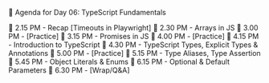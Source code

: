 📑 Agenda for Day 06: TypeScript Fundamentals

📌 2.15 PM - Recap [Timeouts in Playwright] 
📌 2.30 PM - Arrays in JS
📌 3.00 PM - [Practice]
📌 3.15 PM - Promises in JS
📌 4.00 PM - [Practice]
📌 4.15 PM - Introduction to TypeScript
📌 4.30 PM - TypeScript Types, Explicit Types & Annotations
📌 5.00 PM - [Practice]
📌 5.15 PM - Type Aliases, Type Assertion
📌 5.45 PM - Object Literals & Enums
📌 6.15 PM - Optional & Default Parameters
📌 6.30 PM - [Wrap/Q&A]